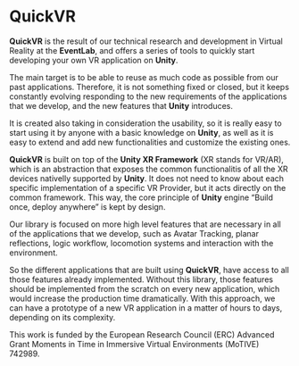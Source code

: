 # QuickVR

__QuickVR__ is the result of our technical research and development in Virtual Reality at the __EventLab__, and offers a series of tools to quickly start developing your own VR application on __Unity__.

The main target is to be able to reuse as much code as possible from our past applications. Therefore, it is not something fixed or closed, but it keeps constantly evolving responding to the new requirements of the applications that we develop, and the new features that __Unity__ introduces.

It is created also taking in consideration the usability, so it is really easy to start using it by anyone with a basic knowledge on __Unity__, as well as it is easy to extend and add new functionalities and customize the existing ones.

__QuickVR__ is built on top of the __Unity XR Framework__ (XR stands for VR/AR), which is an abstraction that exposes the common functionalitis of all the XR devices nativelly supported by __Unity__. It does not need to know about each specific implementation of a specific VR Provider, but it acts directly on the common framework. This way, the core principle of __Unity__ engine “Build once, deploy anywhere” is kept by design.

Our library is focused on more high level features that are necessary in all of the applications that we develop, such as Avatar Tracking, planar reflections, logic workflow, locomotion systems and interaction with the environment.

So the different applications that are built using __QuickVR__, have access to all those features already implemented. Without this library, those features should be implemented from the scratch on every new application, which would increase the production time dramatically. With this approach, we can have a prototype of a new VR application in a matter of hours to days, depending on its complexity.

This work is funded by the European Research Council (ERC) Advanced Grant Moments in Time in Immersive Virtual Environments (MoTIVE) 742989.
